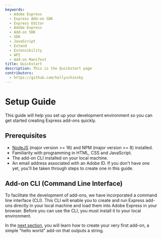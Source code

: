 ```yaml
---
keywords:
  - Adobe Express
  - Express Add-on SDK
  - Express Editor
  - Adobe Express
  - Add-on SDK
  - SDK
  - JavaScript
  - Extend
  - Extensibility
  - API
  - Add-on Manifest
title: Quickstart
description: This is the Quickstart page
contributors:
  - https://github.com/hollyschinsky
---
```


# Setup Guide
This guide will help you set up your development environment so you can get started creating Express add-ons quickly. 

## Prerequisites

- [NodeJS](https://nodejs.org/en/download/) (major version >= 16) and NPM (major version >= 8) installed.
- Familiarity with programming in HTML, CSS and JavaScript.
- The add-on CLI installed on your local machine.
- An email address associated with an Adobe ID. If you don't have one yet, you'll be taken through steps to create one in this guide.

## Add-on CLI (Command Line Interface)
To facilitate the development of add-ons, we have incorporated a command line interface (CLI). This CLI will enable you to create and run Express add-ons directly in your local machine and load them into Adobe Express in your browser. Before you can use the CLI, you must install it to your local environment.

In the [next section](quickstart.md), you will learn how to create your very first add-on, a simple "hello world" add-on that outputs a string.
